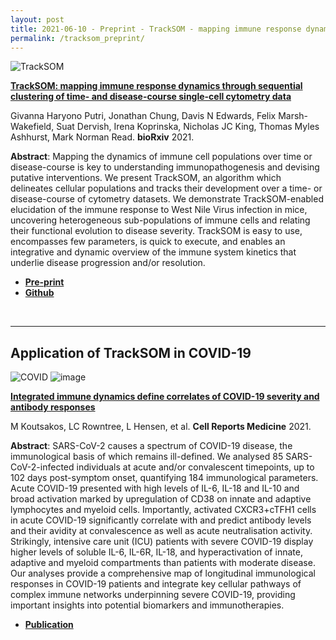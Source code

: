 ```yaml
---
layout: post
title: 2021-06-10 - Preprint - TrackSOM - mapping immune response dynamics through sequential clustering of time- and disease-course single-cell cytometry data
permalink: /tracksom_preprint/
---
```


![TrackSOM](https://pbs.twimg.com/media/E3fVnu9VgAo9BYl?format=jpg&name=4096x4096)


**[TrackSOM: mapping immune response dynamics through sequential clustering of time- and disease-course single-cell cytometry data](https://www.biorxiv.org/content/10.1101/2021.06.08.447468v1)**

Givanna Haryono Putri, Jonathan Chung, Davis N Edwards,  Felix Marsh-Wakefield, Suat Dervish,  Irena Koprinska,  Nicholas JC King,  Thomas Myles Ashhurst,  Mark Norman Read. **bioRxiv** 2021.

**Abstract**: Mapping the dynamics of immune cell populations over time or disease-course is key to understanding immunopathogenesis and devising putative interventions. We present TrackSOM, an algorithm which delineates cellular populations and tracks their development over a time- or disease-course of cytometry datasets. We demonstrate TrackSOM-enabled elucidation of the immune response to West Nile Virus infection in mice, uncovering heterogeneous sub-populations of immune cells and relating their functional evolution to disease severity. TrackSOM is easy to use, encompasses few parameters, is quick to execute, and enables an integrative and dynamic overview of the immune system kinetics that underlie disease progression and/or resolution.

- **[Pre-print](https://www.biorxiv.org/content/10.1101/2021.06.08.447468v1)**
- **[Github](https://github.com/ghar1821/TrackSOM)**

<br />

---

## Application of TrackSOM in COVID-19

![COVID](https://raw.githubusercontent.com/tomashhurst/tomashhurst.github.io/master/images/COVID%20image%20wide.png)
![image](https://user-images.githubusercontent.com/11766139/121458874-87efbd80-c9ed-11eb-9eaf-45176cd3f26d.png)

**[Integrated immune dynamics define correlates of COVID-19 severity and antibody responses](https://www.cell.com/cell-reports-medicine/fulltext/S2666-3791(21)00019-7)**

M Koutsakos, LC Rowntree, L Hensen, et al. **Cell Reports Medicine** 2021.

**Abstract**: SARS-CoV-2 causes a spectrum of COVID-19 disease, the immunological basis of which remains ill-defined. We analysed 85 SARS-CoV-2-infected individuals at acute and/or convalescent timepoints, up to 102 days post-symptom onset, quantifying 184 immunological parameters. Acute COVID-19 presented with high levels of IL-6, IL-18 and IL-10 and broad activation marked by upregulation of CD38 on innate and adaptive lymphocytes and myeloid cells. Importantly, activated CXCR3+cTFH1 cells in acute COVID-19 significantly correlate with and predict antibody levels and their avidity at convalescence as well as acute neutralisation activity. Strikingly, intensive care unit (ICU) patients with severe COVID-19 display higher levels of soluble IL-6, IL-6R, IL-18, and hyperactivation of innate, adaptive and myeloid compartments than patients with moderate disease. Our analyses provide a comprehensive map of longitudinal immunological responses in COVID-19 patients and integrate key cellular pathways of complex immune networks underpinning severe COVID-19, providing important insights into potential biomarkers and immunotherapies.

- **[Publication](https://www.cell.com/cell-reports-medicine/fulltext/S2666-3791(21)00019-7)**
